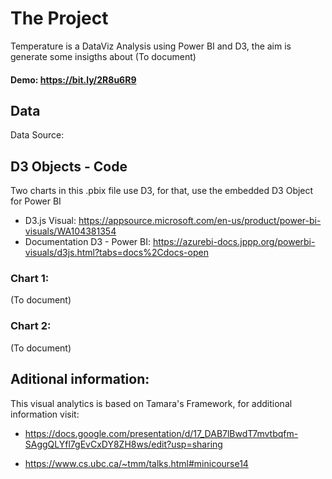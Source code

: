 # The Project
Temperature is a DataViz Analysis using Power BI and D3, the aim is generate some insigths about (To document)

#### Demo: https://bit.ly/2R8u6R9

## Data
Data Source:

## D3 Objects - Code 
Two charts in this .pbix file use D3, for that, use the embedded D3 Object for Power BI

- D3.js Visual: https://appsource.microsoft.com/en-us/product/power-bi-visuals/WA104381354
- Documentation D3 - Power BI: https://azurebi-docs.jppp.org/powerbi-visuals/d3js.html?tabs=docs%2Cdocs-open

### Chart 1:

(To document)

### Chart 2:

(To document)

## Aditional information:
This visual analytics is based on Tamara's Framework, for additional information visit:

- https://docs.google.com/presentation/d/17_DAB7lBwdT7mvtbqfm-SAggQLYfl7gEvCxDY8ZH8ws/edit?usp=sharing

- https://www.cs.ubc.ca/~tmm/talks.html#minicourse14
